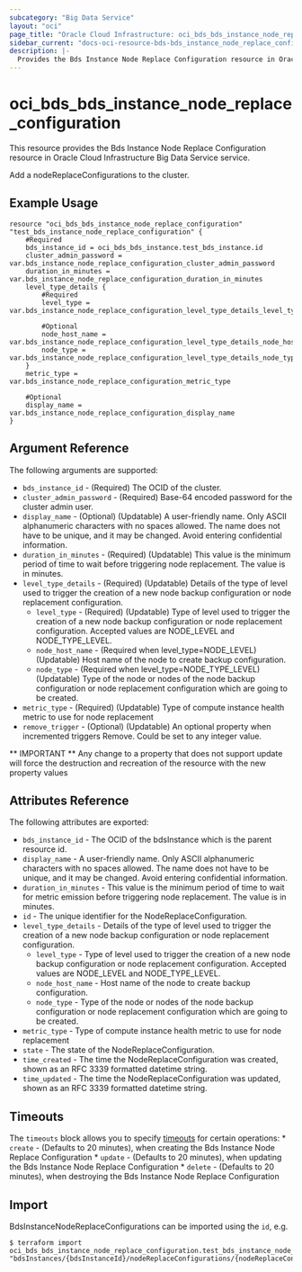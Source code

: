 ```yaml
---
subcategory: "Big Data Service"
layout: "oci"
page_title: "Oracle Cloud Infrastructure: oci_bds_bds_instance_node_replace_configuration"
sidebar_current: "docs-oci-resource-bds-bds_instance_node_replace_configuration"
description: |-
  Provides the Bds Instance Node Replace Configuration resource in Oracle Cloud Infrastructure Big Data Service service
---
```


# oci_bds_bds_instance_node_replace_configuration
This resource provides the Bds Instance Node Replace Configuration resource in Oracle Cloud Infrastructure Big Data Service service.

Add a nodeReplaceConfigurations to the cluster.


## Example Usage

```hcl
resource "oci_bds_bds_instance_node_replace_configuration" "test_bds_instance_node_replace_configuration" {
	#Required
	bds_instance_id = oci_bds_bds_instance.test_bds_instance.id
	cluster_admin_password = var.bds_instance_node_replace_configuration_cluster_admin_password
	duration_in_minutes = var.bds_instance_node_replace_configuration_duration_in_minutes
	level_type_details {
		#Required
		level_type = var.bds_instance_node_replace_configuration_level_type_details_level_type

		#Optional
		node_host_name = var.bds_instance_node_replace_configuration_level_type_details_node_host_name
		node_type = var.bds_instance_node_replace_configuration_level_type_details_node_type
	}
	metric_type = var.bds_instance_node_replace_configuration_metric_type

	#Optional
	display_name = var.bds_instance_node_replace_configuration_display_name
}
```

## Argument Reference

The following arguments are supported:

* `bds_instance_id` - (Required) The OCID of the cluster.
* `cluster_admin_password` - (Required) Base-64 encoded password for the cluster admin user.
* `display_name` - (Optional) (Updatable) A user-friendly name. Only ASCII alphanumeric characters with no spaces allowed. The name does not have to be unique, and it may be changed. Avoid entering confidential information.
* `duration_in_minutes` - (Required) (Updatable) This value is the minimum period of time to wait before triggering node replacement. The value is in minutes.
* `level_type_details` - (Required) (Updatable) Details of the type of level used to trigger the creation of a new node backup configuration or node replacement configuration.
	* `level_type` - (Required) (Updatable) Type of level used to trigger the creation of a new node backup configuration or node replacement configuration. Accepted values are NODE_LEVEL and NODE_TYPE_LEVEL.
	* `node_host_name` - (Required when level_type=NODE_LEVEL) (Updatable) Host name of the node to create backup configuration.
	* `node_type` - (Required when level_type=NODE_TYPE_LEVEL) (Updatable) Type of the node or nodes of the node backup configuration or node replacement configuration which are going to be created.
* `metric_type` - (Required) (Updatable) Type of compute instance health metric to use for node replacement
* `remove_trigger` - (Optional) (Updatable) An optional property when incremented triggers Remove. Could be set to any integer value.


** IMPORTANT **
Any change to a property that does not support update will force the destruction and recreation of the resource with the new property values

## Attributes Reference

The following attributes are exported:

* `bds_instance_id` - The OCID of the bdsInstance which is the parent resource id.
* `display_name` - A user-friendly name. Only ASCII alphanumeric characters with no spaces allowed. The name does not have to be unique, and it may be changed. Avoid entering confidential information.
* `duration_in_minutes` - This value is the minimum period of time to wait for metric emission before triggering node replacement. The value is in minutes.
* `id` - The unique identifier for the NodeReplaceConfiguration.
* `level_type_details` - Details of the type of level used to trigger the creation of a new node backup configuration or node replacement configuration.
	* `level_type` - Type of level used to trigger the creation of a new node backup configuration or node replacement configuration. Accepted values are NODE_LEVEL and NODE_TYPE_LEVEL.
	* `node_host_name` - Host name of the node to create backup configuration.
	* `node_type` - Type of the node or nodes of the node backup configuration or node replacement configuration which are going to be created.
* `metric_type` - Type of compute instance health metric to use for node replacement
* `state` - The state of the NodeReplaceConfiguration.
* `time_created` - The time the NodeReplaceConfiguration was created, shown as an RFC 3339 formatted datetime string.
* `time_updated` - The time the NodeReplaceConfiguration was updated, shown as an RFC 3339 formatted datetime string. 

## Timeouts

The `timeouts` block allows you to specify [timeouts](https://registry.terraform.io/providers/oracle/oci/latest/docs/guides/changing_timeouts) for certain operations:
	* `create` - (Defaults to 20 minutes), when creating the Bds Instance Node Replace Configuration
	* `update` - (Defaults to 20 minutes), when updating the Bds Instance Node Replace Configuration
	* `delete` - (Defaults to 20 minutes), when destroying the Bds Instance Node Replace Configuration


## Import

BdsInstanceNodeReplaceConfigurations can be imported using the `id`, e.g.

```
$ terraform import oci_bds_bds_instance_node_replace_configuration.test_bds_instance_node_replace_configuration "bdsInstances/{bdsInstanceId}/nodeReplaceConfigurations/{nodeReplaceConfigurationId}" 
```

